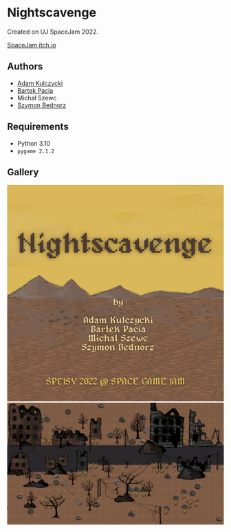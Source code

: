 # Nightscavenge

Created on UJ SpaceJam 2022.

[SpaceJam itch.io](https://itch.io/jam/space-jam-2022l)

## Authors

- [Adam Kulczycki](https://github.com/Glitchmin)
- [Bartek Pacia](https://github.com/bartekpacia)
- Michał Szewc
- [Szymon Bednorz](https://github.com/dsonyy)

## Requirements

- Python 3.10
- `pygame 2.1.2`

## Gallery

![](/resources/menu_bg.png)
![](/resources/bg.png)

